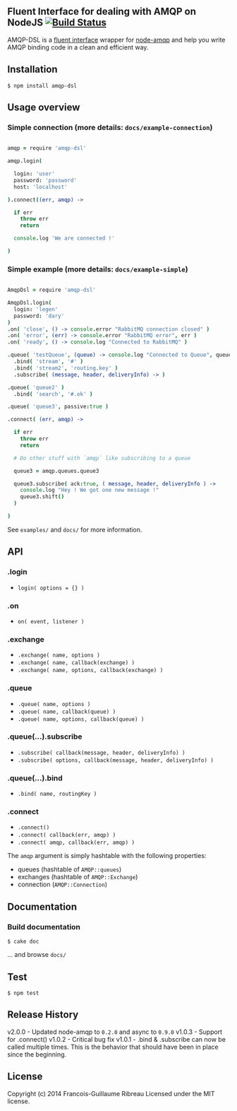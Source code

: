 ## Fluent Interface for dealing with AMQP on NodeJS [![Build Status](https://secure.travis-ci.org/FGRibreau/node-amqp-dsl.png)](http://travis-ci.org/FGRibreau/node-amqp-dsl) ##

AMQP-DSL is a [fluent interface](http://en.wikipedia.org/wiki/Fluent_interface) wrapper for [node-amqp](https://github.com/postwait/node-amqp) and help you write AMQP binding code in a clean and efficient way.

## Installation

    $ npm install amqp-dsl

## Usage overview

### Simple connection (more details: `docs/example-connection`)

```coffeescript

amqp = require 'amqp-dsl'

amqp.login(

  login: 'user'
  password: 'password'
  host: 'localhost'

).connect((err, amqp) ->

  if err
    throw err
    return

  console.log 'We are connected !'

)
```

### Simple example (more details: `docs/example-simple`)

```coffeescript

AmqpDsl = require 'amqp-dsl'

AmqpDsl.login(
  login: 'legen'
  password: 'dary'
)
.on( 'close', () -> console.error "RabbitMQ connection closed" )
.on( 'error', (err) -> console.error "RabbitMQ error", err )
.on( 'ready', () -> console.log "Connected to RabbitMQ" )

.queue( 'testQueue', (queue) -> console.log "Connected to Queue", queue.name )
  .bind( 'stream', '#' )
  .bind( 'stream2', 'routing.key' )
  .subscribe( (message, header, deliveryInfo) -> )

.queue( 'queue2' )
  .bind( 'search', '#.ok' )

.queue( 'queue3', passive:true )

.connect( (err, amqp) ->

  if err
    throw err
    return

  # Do other stuff with `amqp` like subscribing to a queue

  queue3 = amqp.queues.queue3

  queue3.subscribe( ack:true, ( message, header, deliveryInfo ) ->
    console.log "Hey ! We got one new message !"
    queue3.shift()
  )

)
```

See `examples/` and `docs/` for more information.

## API

### .login
 * `login( options = {} )`

### .on
 * `on( event, listener )`

### .exchange
 * `.exchange( name, options )`
 * `.exchange( name, callback(exchange) )`
 * `.exchange( name, options, callback(exchange) )`

### .queue
 * `.queue( name, options )`
 * `.queue( name, callback(queue) )`
 * `.queue( name, options, callback(queue) )`

### .queue(...).subscribe
 * `.subscribe( callback(message, header, deliveryInfo) )`
 * `.subscribe( options, callback(message, header, deliveryInfo) )`

### .queue(...).bind
 * `.bind( name, routingKey )`

### .connect
 * `.connect()`
 * `.connect( callback(err, amqp) )`
 * `.connect( amqp, callback(err, amqp) )`

The `amqp` argument is simply hashtable with the following properties:

 * queues (hashtable of `AMQP::queues`)
 * exchanges (hashtable of `AMQP::Exchange`)
 * connection (`AMQP::Connection`)


## Documentation

### Build documentation
    $ cake doc

... and browse `docs/`

## Test

    $ npm test

## Release History
v2.0.0 - Updated node-amqp to `0.2.0` and async to `0.9.0`
v1.0.3 - Support for .connect()
v1.0.2 - Critical bug fix
v1.0.1 - .bind & .subscribe can now be called multiple times. This is the behavior that should have been in place since the beginning.

## License
Copyright (c) 2014 Francois-Guillaume Ribreau
Licensed under the MIT license.
